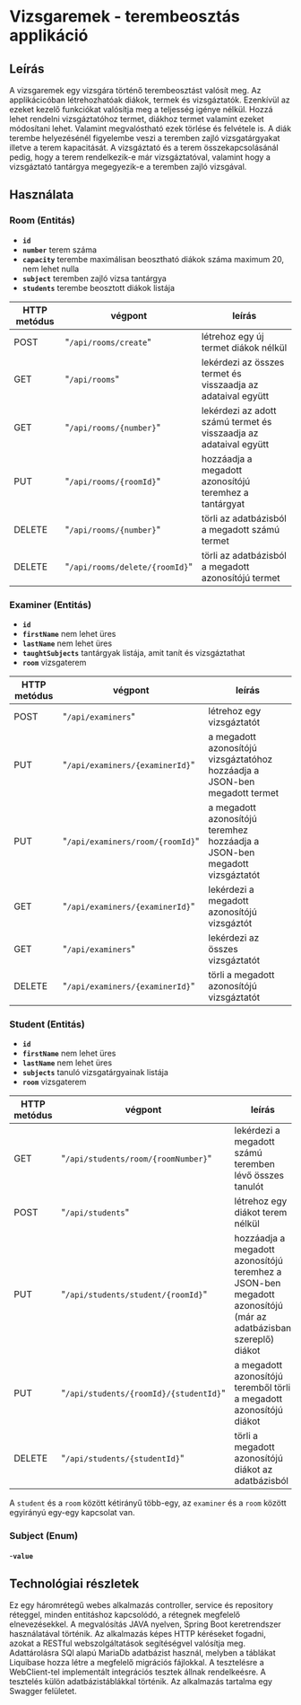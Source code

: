 # Vizsgaremek - terembeosztás applikáció

## Leírás


A vizsgaremek egy vizsgára történő terembeosztást valósít meg. Az applikácicóban létrehozhatóak diákok, termek és 
vizsgáztatók. Ezenkívül az ezeket kezelő funkciókat valósítja meg a teljesség igénye nélkül. Hozzá lehet rendelni
vizsgáztatóhoz termet, diákhoz termet valamint ezeket módosítani lehet. Valamint megvalóstható ezek törlése és felvétele is.
A diák terembe helyezésénél figyelembe veszi a teremben zajló vizsgatárgyakat illetve a terem kapacitását. A vizsgáztató és
a terem összekapcsolásánál pedig, hogy a terem rendelkezik-e már vizsgáztatóval, valamint hogy a vizsgáztató tantárgya 
megegyezik-e a teremben zajló vizsgával. 


## Használata


### Room (Entitás)

- **`id`**
- **`number`** terem száma
- **`capacity`** terembe maximálisan beosztható diákok száma maximum 20, nem lehet nulla
- **`subject`** teremben zajló vizsa tantárgya
- **`students`** terembe beosztott diákok listája


| HTTP metódus | végpont           | leírás |
|--------------|-------------------| -------|
| POST         | "`/api/rooms/create`" | létrehoz egy új termet diákok nélkül|
| GET|"`/api/rooms`" | lekérdezi az összes termet és visszaadja az adataival együtt|
| GET |"`/api/rooms/{number}`" |lekérdezi az adott számú termet és visszaadja az adataival együtt|
| PUT|"`/api/rooms/{roomId}`"|hozzáadja a megadott azonosítójú teremhez a tantárgyat|
|DELETE|"`/api/rooms/{number}`"|törli az adatbázisból a megadott számú termet|
|DELETE|"`/api/rooms/delete/{roomId}`"|törli az adatbázisból a megadott azonosítójú termet|


### Examiner (Entitás)

- **`id`**
- **`firstName`** nem lehet üres
- **`lastName`** nem lehet üres
- **`taughtSubjects`** tantárgyak listája, amit tanít és vizsgáztathat
- **`room`** vizsgaterem

|HTTP metódus|végpont|leírás|
|---|---|---|
|POST|"`/api/examiners`"|létrehoz egy vizsgáztatót|
|PUT|"`/api/examiners/{examinerId}`"|a megadott azonosítójú vizsgáztatóhoz hozzáadja a JSON-ben megadott termet|
|PUT|"`/api/examiners/room/{roomId}`"|a megadott azonosítójú teremhez hozzáadja a JSON-ben megadott vizsgáztatót|
|GET|"`/api/examiners/{examinerId}`"|lekérdezi a megadott azonosítójú vizsgáztót|
|GET|"`/api/examiners`"|lekérdezi az összes vizsgáztatót|
|DELETE|"`/api/examiners/{examinerId}`"|törli a megadott azonosítójú vizsgáztatót|

### Student (Entitás)



- **`id`**
- **`firstName`** nem lehet üres
- **`lastName`** nem lehet üres
- **`subjects`** tanuló vizsgatárgyainak listája
- **`room`** vizsgaterem

|HTTP metódus|végpont|leírás|
|---|---|---|
|GET|"`/api/students/room/{roomNumber}`"|lekérdezi a megadott számú teremben lévő összes tanulót|
|POST|"`/api/students`"|létrehoz egy diákot terem nélkül|
|PUT|"`/api/students/student/{roomId}`"|hozzáadja a megadott azonosítójú teremhez a JSON-ben megadott azonosítójú (már az adatbázisban szereplő) diákot|
|PUT|"`/api/students/{roomId}/{studentId}`"|a megadott azonosítójú teremből törli a megadott azonosítójú diákot|
|DELETE|"`/api/students/{studentId}`"|törli a megadott azonosítójú diákot az adatbázisból|






A `student` és a `room` között kétirányű több-egy, az `examiner` és a `room` között egyirányú egy-egy kapcsolat van.

### Subject (Enum)

-**`value`**

## Technológiai részletek
Ez egy háromrétegű webes alkalmazás controller, service és repository réteggel, minden entitáshoz kapcsolódó, 
a rétegnek megfelelő elnevezésekkel. A megvalósítás JAVA nyelven, Spring Boot keretrendszer használatával történik.
Az alkalmazás képes HTTP kéréseket fogadni, azokat a RESTful webszolgáltatások segítéségvel valósítja meg. 
Adattárolásra SQl alapú MariaDb adatbázist használ, melyben a táblákat Liquibase hozza létre a megfelelő migrációs fájlokkal. 
A tesztelésre a WebClient-tel implementált integrációs tesztek állnak rendelkeésre. A tesztelés külön adatbázistáblákkal történik.
Az alkalmazás tartalma egy Swagger felületet. 




